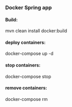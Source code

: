 ### Docker Spring app   

#### Build:
mvn clean install docker:build

#### deploy containers:
docker-compose up -d

#### stop containers:
docker-compose stop

#### remove containers:
docker-compose rm
